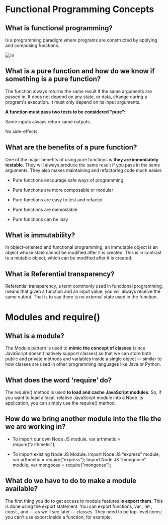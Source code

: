 # Functional Programming Concepts 

## What is functional programming?

 Is a programming paradigm where programs are constructed by applying and composing functions.

![m](https://www.xenonstack.com/hubfs/xenonstack-functional-programming.png)

## What is a pure function and how do we know if something is a pure function?

 The function always returns the same result if the same arguments are passed in. It does not depend on any state, or data, change during a program's execution. It must only depend on its input arguments.

 **A function must pass two tests to be considered “pure”:**

Same inputs always return same outputs.

No side-effects.

## What are the benefits of a pure function?

One of the major benefits of using pure functions is **they are immediately testable**. They will always produce the same result if you pass in the same arguments. They also makes maintaining and refactoring code much easier.

- Pure functions encourage safe ways of programming

- Pure functions are more composable or modular

- Pure functions are easy to test and refactor

- Pure functions are memoizable

- Pure functions can be lazy

## What is immutability?

In object-oriented and functional programming, an immutable object is an object whose state cannot be modified after it is created. This is in contrast to a mutable object, which can be modified after it is created.

## What is Referential transparency?

Referential transparency, a term commonly used in functional programming, means that given a function and an input value, you will always receive the same output. That is to say there is no external state used in the function.

# Modules and require()

## What is a module?

The Module pattern is used to **mimic the concept of classes** (since JavaScript doesn't natively support classes) so that we can store both public and private methods and variables inside a single object — similar to how classes are used in other programming languages like Java or Python.

## What does the word ‘require’ do?

The require() method is used **to load and cache JavaScript modules**. So, if you want to load a local, relative JavaScript module into a Node. js application, you can simply use the require() method.

## How do we bring another module into the file the we are working in?

- To import our own Node JS module. var arthmetic = require("arthmetic");

- To import existing Node JS Module. Import Node JS “express” module; var arthmetic = require("express"); Import Node JS “mongoose” module; var mongoose = require("mongoose");

## What do we have to do to make a module available?

The first thing you do to get access to module features **is export them.** This is done using the export statement. You can export functions, var , let , const , and — as we'll see later — classes. They need to be top-level items; you can't use export inside a function, for example.

